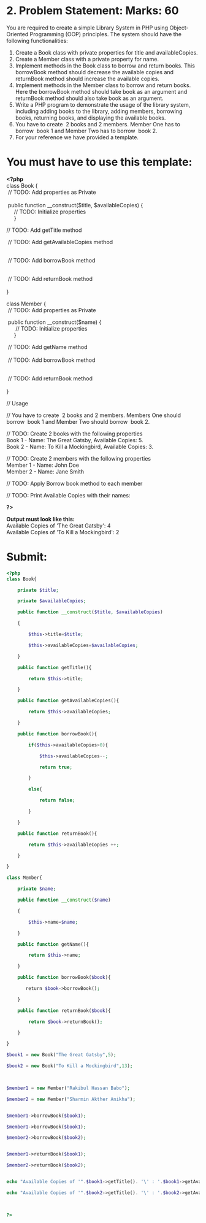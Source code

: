 # **2. Problem Statement: Marks: 60**

You are required to create a simple Library System in PHP using Object-Oriented Programming (OOP) principles. The system should have the following functionalities:

1) Create a Book class with private properties for title and availableCopies.  
2) Create a Member class with a private property for name.  
3) Implement methods in the Book class to borrow and return books. This borrowBook method should decrease the available copies and returnBook method should increase the available copies.  
4) Implement methods in the Member class to borrow and return books. Here the borrowBook method should take book as an argument and returnBook method should also take book as an argument.  
5) Write a PHP program to demonstrate the usage of the library system, including adding books to the library, adding members, borrowing books, returning books, and displaying the available books.  
6) You have to create  2 books and 2 members. Member One has to borrow  book 1 and Member Two has to borrow  book 2.  
7) For your reference we have provided a template.

# **You must have to use this template:** 

**<?php**  
class Book {  
 // TODO: Add properties as Private  
   
 public function __construct($title, $availableCopies) {  
     // TODO: Initialize properties  
     }

// TODO: Add getTitle method

  
 // TODO: Add getAvailableCopies method  
 

  
 // TODO: Add borrowBook method  
 

  
 // TODO: Add returnBook method  
   
}

class Member {  
 // TODO: Add properties as Private

  
 public function __construct($name) {  
      // TODO: Initialize properties  
     }

  
 // TODO: Add getName method  
   
 // TODO: Add borrowBook method  
 

  
 // TODO: Add returnBook method  
   
}

  
// Usage

// You have to create  2 books and 2 members. Members One should borrow  book 1 and Member Two should borrow  book 2.

// TODO: Create 2 books with the following properties  
Book 1 - Name: The Great Gatsby, Available Copies: 5.  
Book 2 - Name: To Kill a Mockingbird, Available Copies: 3.

  
// TODO: Create 2 members with the following properties  
Member 1 - Name: John Doe  
Member 2 - Name: Jane Smith

  
// TODO: Apply Borrow book method to each member

  
// TODO: Print Available Copies with their names:

**?>**

**Output must look like this:**  
Available Copies of 'The Great Gatsby': 4  
Available Copies of 'To Kill a Mockingbird': 2

# Submit:
```php
<?php
class Book{

    private $title;

    private $availableCopies;

    public function __construct($title, $availableCopies)

    {

        $this->title=$title;

        $this->availableCopies=$availableCopies;

    }

    public function getTitle(){

        return $this->title;

    }

    public function getAvailableCopies(){

        return $this->availableCopies;

    }

    public function borrowBook(){

        if($this->availableCopies>0){

            $this->availableCopies--;

            return true;

        }

        else{

            return false;

        }

    }

    public function returnBook(){

        return $this->availableCopies ++;

    }

}

class Member{

    private $name;

    public function __construct($name)

    {

        $this->name=$name;

    }

    public function getName(){

        return $this->name;

    }

    public function borrowBook($book){

       return $book->borrowBook();

    }

    public function returnBook($book){

        return $book->returnBook();

    }

}

$book1 = new Book("The Great Gatsby",5);

$book2 = new Book("To Kill a Mockingbird",13);

  

$member1 = new Member("Rakibul Hassan Babo");

$member2 = new Member("Sharmin Akther Anikha");


$member1->borrowBook($book1);

$member1->borrowBook($book1);

$member2->borrowBook($book2);


$member1->returnBook($book1);

$member2->returnBook($book2);


echo "Available Copies of '".$book1->getTitle(). '\' : '.$book1->getAvailableCopies()."<br/>";

echo "Available Copies of '".$book2->getTitle(). '\' : '.$book2->getAvailableCopies()."<br/>";

  

?>
```
